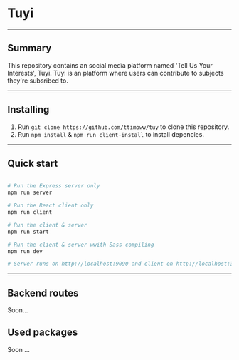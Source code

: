 # Tuyi
---
## Summary
This repository contains an social media platform named 'Tell Us Your Interests', Tuyi. Tuyi is an platform where users can contribute to subjects they're subsribed to.

---

## Installing
1. Run `git clone https://github.com/ttimoww/tuy` to clone this repository.
2. Run `npm install` & `npm run client-install` to install depencies.

---

## Quick start
``` bash

# Run the Express server only
npm run server

# Run the React client only
npm run client

# Run the client & server 
npm run start

# Run the client & server wwith Sass compiling
npm run dev

# Server runs on http://localhost:9090 and client on http://localhost:3000
```

---

## Backend routes

Soon...

## Used packages
Soon ...


